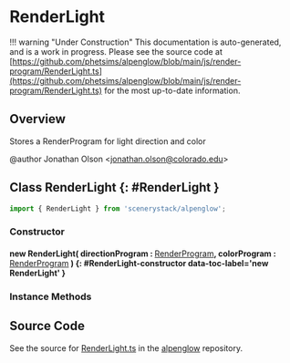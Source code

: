 # RenderLight

!!! warning "Under Construction"
    This documentation is auto-generated, and is a work in progress. Please see the source code at
    [https://github.com/phetsims/alpenglow/blob/main/js/render-program/RenderLight.ts](https://github.com/phetsims/alpenglow/blob/main/js/render-program/RenderLight.ts) for the most up-to-date information.

## Overview

Stores a RenderProgram for light direction and color

@author Jonathan Olson &lt;jonathan.olson@colorado.edu&gt;

## Class RenderLight {: #RenderLight }


```js
import { RenderLight } from 'scenerystack/alpenglow';
```
### Constructor

#### new RenderLight( directionProgram : <span style="font-weight: 400;">[RenderProgram](../alpenglow/RenderProgram.md)</span>, colorProgram : <span style="font-weight: 400;">[RenderProgram](../alpenglow/RenderProgram.md)</span> ) {: #RenderLight-constructor data-toc-label='new RenderLight' }

### Instance Methods





## Source Code

See the source for [RenderLight.ts](https://github.com/phetsims/alpenglow/blob/main/js/render-program/RenderLight.ts) in the [alpenglow](https://github.com/phetsims/alpenglow) repository.
